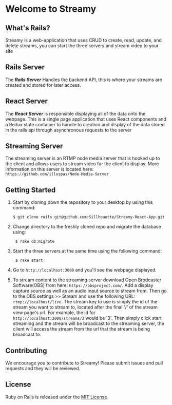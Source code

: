 # Welcome to Streamy

## What's Rails?

Streamy is a web-application that uses CRUD to create, read, update, and delete streams, you can start the three servers and stream video to your site

## Rails Server

The _**Rails Server**_ Handles the backend API, this is where your streams are created and stored for later access.

## React Server

The _**React Server**_ is responsible displaying all of the data onto the webpage. This is a single page application that uses React components and a Redux state container to handle to creation and display of the data stored in the rails api through asynchronous requests to the server

## Streaming Server

The streaming server is an RTMP node media server that is hooked up to the client and allows users to stream video for the client to display. More information on this server is located here: `https://github.com/illuspas/Node-Media-Server`

## Getting Started

1.  Start by cloning down the repository to your desktop by using this command:

        $ git clone rails git@github.com:Sillhouette/Streamy-React-App.git

2.  Change directory to the freshly cloned repo and migrate the database using:

         $ rake db:migrate

3.  Start the three servers at the same time using the following command:

         $ rake start

4.  Go to `http://localhost:3000` and you'll see the webpage displayed.

5.  To stream content to the streaming server download Open Brodcaster Software(OBS) from here: `https://obsproject.com/`. Add a display capture source as well as an audio input source to stream from. Then go to the OBS settings >> Stream and use the following URL: `rtmp://localhost/live`. The stream key to use is simply the id of the stream you want to stream to, located after the final '/' of the stream view page's url. For example, the id for `http://localhost:3000/streams/3` would be '3'. Then simply click start streaming and the stream will be broadcast to the streaming server, the client will access the stream from the url that the stream is being broadcast to.

## Contributing

We encourage you to contribute to Streamy! Please submit issues and pull requests and they will be reviewed.

## License

Ruby on Rails is released under the [MIT License](https://opensource.org/licenses/MIT).
